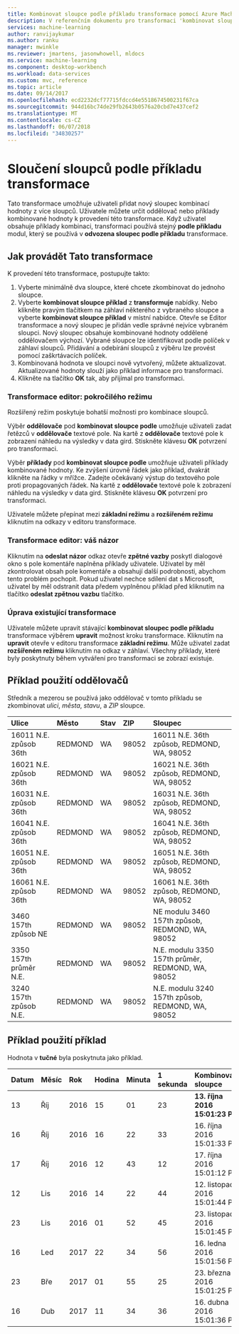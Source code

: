 ```yaml
---
title: Kombinovat sloupce podle příkladu transformace pomocí Azure Machine Learning Workbench
description: V referenčním dokumentu pro transformaci 'kombinovat sloupce podle příkladu.
services: machine-learning
author: ranvijaykumar
ms.author: ranku
manager: mwinkle
ms.reviewer: jmartens, jasonwhowell, mldocs
ms.service: machine-learning
ms.component: desktop-workbench
ms.workload: data-services
ms.custom: mvc, reference
ms.topic: article
ms.date: 09/14/2017
ms.openlocfilehash: ecd2232dcf77715fdccd4e5518674500231f67ca
ms.sourcegitcommit: 944d16bc74de29fb2643b0576a20cbd7e437cef2
ms.translationtype: MT
ms.contentlocale: cs-CZ
ms.lasthandoff: 06/07/2018
ms.locfileid: "34830257"
---
```

# <a name="combine-columns-by-example-transformation"></a>Sloučení sloupců podle příkladu transformace
Tato transformace umožňuje uživateli přidat nový sloupec kombinací hodnoty z více sloupců. Uživatele můžete určit oddělovač nebo příklady kombinované hodnoty k provedení této transformace. Když uživatel obsahuje příklady kombinaci, transformaci používá stejný **podle příkladu** modul, který se používá v **odvozena sloupec podle příkladu** transformace.

## <a name="how-to-perform-this-transformation"></a>Jak provádět Tato transformace

K provedení této transformace, postupujte takto:
1. Vyberte minimálně dva sloupce, které chcete zkombinovat do jednoho sloupce. 
2. Vyberte **kombinovat sloupce příklad** z **transformuje** nabídky. Nebo klikněte pravým tlačítkem na záhlaví některého z vybraného sloupce a vyberte **kombinovat sloupce příklad** v místní nabídce. Otevře se Editor transformace a nový sloupec je přidán vedle správné nejvíce vybraném sloupci. Nový sloupec obsahuje kombinované hodnoty oddělené oddělovačem výchozí. Vybrané sloupce lze identifikovat podle políček v záhlaví sloupců. Přidávání a odebírání sloupců z výběru lze provést pomocí zaškrtávacích políček.
3. Kombinovaná hodnota ve sloupci nově vytvořený, můžete aktualizovat. Aktualizované hodnoty slouží jako příklad informace pro transformaci.
4. Klikněte na tlačítko **OK** tak, aby přijímal pro transformaci.

### <a name="transform-editor-advanced-mode"></a>Transformace editor: pokročilého režimu

Rozšířený režim poskytuje bohatší možnosti pro kombinace sloupců. 

Výběr **oddělovače** pod **kombinovat sloupce podle** umožňuje uživateli zadat řetězců v **oddělovače** textové pole. Na kartě z **oddělovače** textové pole k zobrazení náhledu na výsledky v data gird. Stiskněte klávesu **OK** potvrzení pro transformaci.

Výběr **příklady** pod **kombinovat sloupce podle** umožňuje uživateli příklady kombinované hodnoty. Ke zvýšení úrovně řádek jako příklad, dvakrát klikněte na řádky v mřížce. Zadejte očekávaný výstup do textového pole proti propagovaných řádek. Na kartě z **oddělovače** textové pole k zobrazení náhledu na výsledky v data gird. Stiskněte klávesu **OK** potvrzení pro transformaci. 

Uživatele můžete přepínat mezi **základní režimu** a **rozšířeném režimu** kliknutím na odkazy v editoru transformace.

### <a name="transform-editor-send-feedback"></a>Transformace editor: váš názor

Kliknutím na **odeslat názor** odkaz otevře **zpětné vazby** poskytl dialogové okno s pole komentáře naplněna příklady uživatele. Uživatel by měl zkontrolovat obsah pole komentáře a obsahují další podrobnosti, abychom tento problém pochopit. Pokud uživatel nechce sdílení dat s Microsoft, uživatel by měl odstranit data předem vyplněnou příklad před kliknutím na tlačítko **odeslat zpětnou vazbu** tlačítko. 

### <a name="editing-existing-transformation"></a>Úprava existující transformace

Uživatele můžete upravit stávající **kombinovat sloupec podle příkladu** transformace výběrem **upravit** možnost kroku transformace. Kliknutím na **upravit** otevře v editoru transformace **základní režimu**. Může uživatel zadat **rozšířeném režimu** kliknutím na odkaz v záhlaví. Všechny příklady, které byly poskytnuty během vytváření pro transformaci se zobrazí existuje.

## <a name="example-using-separators"></a>Příklad použití oddělovačů

Středník a mezerou se používá jako oddělovač v tomto příkladu se zkombinovat *ulici*, *města*, *stavu*, a *ZIP* sloupce.

|Ulice|Město|Stav|ZIP|Sloupec|
|:----|:----|:----|:----|:----|
|16011 N.E. způsob 36th|REDMOND|WA|98052|16011 N.E. 36th způsob, REDMOND, WA, 98052|
|16021 N.E. způsob 36th|REDMOND|WA|98052|16021 N.E. 36th způsob, REDMOND, WA, 98052|
|16031 N.E. způsob 36th|REDMOND|WA|98052|16031 N.E. 36th způsob, REDMOND, WA, 98052|
|16041 N.E. způsob 36th|REDMOND|WA|98052|16041 N.E. 36th způsob, REDMOND, WA, 98052|
|16051 N.E. způsob 36th|REDMOND|WA|98052|16051 N.E. 36th způsob, REDMOND, WA, 98052|
|16061 N.E. způsob 36th|REDMOND|WA|98052|16061 N.E. 36th způsob, REDMOND, WA, 98052|
|3460 157th způsob NE|REDMOND|WA|98052|NE modulu 3460 157th způsob, REDMOND, WA, 98052|
|3350 157th průměr N.E.|REDMOND|WA|98052|N.E. modulu 3350 157th průměr, REDMOND, WA, 98052|
|3240 157th způsob N.E.|REDMOND|WA|98052|N.E. modulu 3240 157th způsob, REDMOND, WA, 98052|

## <a name="example-using-by-example"></a>Příklad použití příklad

Hodnota v **tučné** byla poskytnuta jako příklad.

|Datum|Měsíc|Rok|Hodina|Minuta|1 sekunda|Kombinovaná sloupce|
|:----|:----|:----|:----|:----|:----|:----|
|13|Říj|2016|15|01|23|**13. října 2016 15:01:23 PDT**|
|16|Říj|2016|16|22|33|16. října 2016 15:01:33 PDT|
|17|Říj|2016|12|43|12|17. října 2016 15:01:12 PDT|
|12|Lis|2016|14|22|44|12. listopadu 2016 15:01:44 PDT|
|23|Lis|2016|01|52|45|23. listopadu 2016 15:01:45 PDT|
|16|Led|2017|22|34|56|16. ledna 2016 15:01:56 PDT|
|23|Bře|2017|01|55|25|23. března 2016 15:01:25 PDT|
|16|Dub|2017|11|34|36|16. dubna 2016 15:01:36 PDT|

